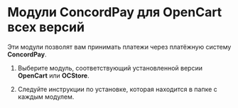 # Модули ConcordPay для OpenCart всех версий

Эти модули позволят вам принимать платежи через платёжную систему **ConcordPay**.

1. Выберите модуль, соответствующий установленной версии **OpenCart** или **OCStore**.

2. Следуйте инструкции по установке, которая находится в папке с каждым модулем.
